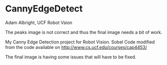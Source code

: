 # CannyEdgeDetect
Adam Albright, UCF Robot Vsion

The peaks image is not correct and thus the final image needs a bit of work.

My Canny Edge Detection project for Robot Vision. Sobel Code modified from the code available on http://www.cs.ucf.edu/courses/cap4453/

The final image is having some issues that will have to be fixed.
